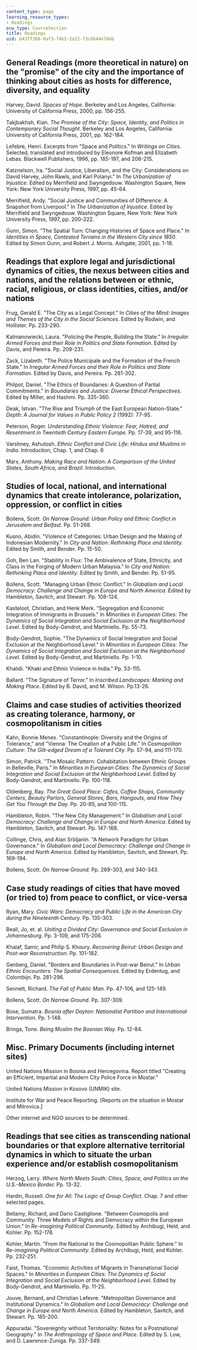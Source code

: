 ```yaml
---
content_type: page
learning_resource_types:
- Readings
ocw_type: CourseSection
title: Readings
uid: b43ff3b6-0af3-74b2-2e22-f3c8b44e7deb
---
```


General Readings (more theoretical in nature) on the "promise" of the city and the importance of thinking about cities as hosts for difference, diversity, and equality
-----------------------------------------------------------------------------------------------------------------------------------------------------------------------

Harvey, David. _Spaces of Hope_. Berkeley and Los Angeles, California: University of California Press, 2000, pp. 156-255.

Takjbakhsh, Kian. _The Promise of the City: Space, Identity, and Politics in Contemporary Social Thought_. Berkeley and Los Angeles, California: University of California Press, 2001, pp. 162-184.

Lefebre, Henri. Excerpts from "Space and Politics." In _Writings on Cities_. Selected, translated and introduced by Eleonore Kofman and Elizabeth Lebas. Blackwell Publishers, 1996, pp. 185-197, and 206-215.

Katznelson, Ira. "Social Justice, Liberalism, and the City: Considerations on David Harvey, John Rawls, and Karl Polanyi." In _The Urbanization of Injustice_. Edited by Merrifield and Swyngedouw. Washington Square, New York: New York University Press, 1997, pp. 45-64.

Merrifield, Andy. "Social Justice and Communities of Difference: A Snapshot from Liverpool." In _The Urbanization of Injustice_. Edited by Merrifield and Swyngedouw. Washington Square, New York: New York University Press, 1997, pp. 200-222.

Gunn, Simon. "The Spatial Turn: Changing Histories of Space and Place." In _Identities in Space, Contested Terrains in the Western City since 1850_. Edited by Simon Gunn, and Robert J. Morris. Ashgate, 2001, pp. 1-18.

Readings that explore legal and jurisdictional dynamics of cities, the nexus between cities and nations, and the relations between or ethnic, racial, religious, or class identities, cities, and/or nations
------------------------------------------------------------------------------------------------------------------------------------------------------------------------------------------------------------

Frug, Gerald E. "The City as a Legal Concept." In _Cities of the Mind: Images and Themes of the City in the Social Sciences_. Edited by Rodwin, and Hollister. Pp. 233-290.

Kalmanowiecki, Laura. "Policing the People, Building the State." In _Irregular Armed Forces and their Role in Politics and State Formation_. Edited by Davis, and Pereira. Pp. 209-231.

Zack, Lizabeth. "The Police Municipale and the Formation of the French State." In _Irregular Armed Forces and their Role in Politics and State Formation_. Edited by Davis, and Pereira. Pp. 281-302.

Philpot, Daniel. "The Ethics of Boundaries: A Question of Partial Commitments." In _Boundaries and Justice: Diverse Ethical Perspectives_. Edited by Miller, and Hashmi. Pp. 335-360.

Deak, Istvan. "The Rise and Triumph of the East European Nation-State." _Depth: A Journal for Values in Public Policy 2_ (1992): 77-95.

Peterson, Roger. _Understanding Ethnic Violence: Fear, Hatred, and Resentment in Twentieth Century Eastern Europe._ Pp. 17-39, and 95-116.

Varshney, Ashutosh. _Ethnic Conflict and Civic Life: Hindus and Muslims in India_. Introduction, Chap. 1, and Chap. 6

Marx, Anthony. _Making Race and Nation: A Comparison of the United States, South Africa, and Brazil._ Introduction.

Studies of local, national, and international dynamics that create intolerance, polarization, oppression, or conflict in cities
-------------------------------------------------------------------------------------------------------------------------------

Bollens, Scott. _On Narrow Ground: Urban Policy and Ethnic Conflict in Jerusalem and Belfast._ Pp. 51-268.

Kusno, Abidin. "Violence of Categories: Urban Design and the Making of Indonesian Modernity." In _City and Nation: Rethinking Place and Identity_. Edited by Smith, and Bender. Pp. 15-50.

Goh, Ben Lan. "Stability in Flux: The Ambivalence of State, Ethnicity, and Class in the Forging of Modern Urban Malaysia." In _City and Nation: Rethinking Place and Identity_. Edited by Smith, and Bender. Pp. 51-95.

Bollens, Scott. "Managing Urban Ethnic Conflict." In _Globalism and Local Democracy: Challenge and Change in Europe and North America_. Edited by Hambleton, Savitch, and Stewart. Pp. 108-124.

Kasteloot, Christian, and Henk Merk. "Segregation and Economic Integration of Immigrants in Brussels." In _Minorities in European Cities: The Dynamics of Social Integration and Social Exclusion at the Neighborhood Level_. Edited by Body-Gendrot, and Martiniello. Pp. 55-73.

Body-Gendrot, Sophie. "The Dynamics of Social Integration and Social Exclusion at the Neighborhood Level." In _Minorities in European Cities: The Dynamics of Social Integration and Social Exclusion at the Neighborhood Level_. Edited by Body-Gendrot, and Martiniello. Pp. 1-10.

Khalidi. "Khaki and Ethnic Violence in India." Pp. 53-115.

Ballard. "The Signature of Terror." In _Inscribed Landscapes: Marking and Making Place_. Edited by B. David, and M. Wilson. Pp.13-26.

Claims and case studies of activities theorized as creating tolerance, harmony, or cosmopolitanism in cities
------------------------------------------------------------------------------------------------------------

Kahn, Bonnie Menes. "Constantinople: Diversity and the Origins of Tolerance," and "Vienna: The Creation of a Public Life." In _Cosmopolitan Culture: The Gilt-edged Dream of a Tolerant City._ Pp. 57-94, and 111-170.

Simon, Patrick. "The Mosaic Pattern: Cohabitation between Ethnic Groups in Belleville, Paris." In _Minorities in European Cities: The Dynamics of Social Integration and Social Exclusion at the Neighborhood Level_. Edited by Body-Gendrot, and Martiniello. Pp. 100-118.

Oldenberg, Ray. _The Great Good Place: Cafes, Coffee Shops, Community Centers, Beauty Parlors, General Stores, Bars, Hangouts, and How They Get You Through the Day._ Pp. 20-85, and 100-115.

Hambleton, Robin. "The New City Management." In _Globalism and Local Democracy: Challenge and Change in Europe and North America_. Edited by Hambleton, Savitch, and Stewart. Pp. 147-168.

Collinge, Chris, and Alan Srbljanin. "A Network Paradigm for Urban Governance." In _Globalism and Local Democracy: Challenge and Change in Europe and North America_. Edited by Hambleton, Savitch, and Stewart. Pp. 169-194.

Bollens, Scott. _On Narrow Ground._ Pp. 269-303, and 340-343.

Case study readings of cities that have moved (or tried to) from peace to conflict, or vice-versa
-------------------------------------------------------------------------------------------------

Ryan, Mary. _Civic Wars: Democracy and Public Life in the American City during the Nineteenth Century._ Pp. 135-303.

Beall, Jo, et. al. _Uniting a Divided City: Governance and Social Exclusion in Johannesburg._ Pp. 3-109, and 175-206.

Khalaf, Samir, and Philip S. Khoury. _Recovering Beirut: Urban Design and Post-war Reconstruction_. Pp. 101-182.

Genberg, Daniel. "Borders and Boundaries in Post-war Beirut." In _Urban Ethnic Encounters: The Spatial Consequences_. Edited by Erdentug, and Colombijn. Pp. 281-296.

Sennett, Richard. _The Fall of Public Man._ Pp. 47-106, and 125-149.

Bollens, Scott. _On Narrow Ground._ Pp. 307-309.

Bose, Sumatra. _Bosnia after Dayton: Nationalist Partition and International Intervention._ Pp. 1-148.

Bringa, Tone. _Being Muslim the Bosnian Way._ Pp. 12-84.

Misc. Primary Documents (including internet sites)
--------------------------------------------------

United Nations Mission in Bosnia and Hercegovina. Report titled "Creating an Efficient, Impartial and Modern City Police Force in Mostar."

United Nations Mission in Kosovo (UNMIK) site.

Institute for War and Peace Reporting. \[Reports on the situation in Mostar and Mitrovica.\]

Other internet and NGO sources to be determined.

Readings that see cities as transcending national boundaries or that explore alternative territorial dynamics in which to situate the urban experience and/or establish cosmopolitanism
---------------------------------------------------------------------------------------------------------------------------------------------------------------------------------------

Herzog, Larry. _Where North Meets South: Cities, Space, and Politics on the U.S.-Mexico Border._ Pp. 13-32.

Hardin, Russell. _One for All: The Logic of Group Conflict_. Chap. 7 and other selected pages.

Bellamy, Richard, and Dario Castiglione. "Between Cosmopolis and Community: Three Models of Rights and Democracy within the European Union." In _Re-imagining Political Community_. Edited by Archibugi, Held, and Kohler. Pp. 152-178.

Kohler, Martin. "From the National to the Cosmopolitan Public Sphere." In _Re-imagining Political Community_. Edited by Archibugi, Held, and Kohler. Pp. 232-251.

Faist, Thomas. "Economic Activities of Migrants in Transnational Social Spaces." In _Minorities in European Cities: The Dynamics of Social Integration and Social Exclusion at the Neighborhood Level_. Edited by Body-Gendrot, and Martiniello. Pp. 11-25.

Jouve, Bernard, and Christian Lefevre. "Metropolitan Governance and Institutional Dynamics." In _Globalism and Local Democracy: Challenge and Change in Europe and North America_. Edited by Hambleton, Savitch, and Stewart. Pp. 185-200.

Appuradai. "Sovereignity without Territoriality: Notes for a Postnational Geography." In _The Anthropology of Space and Place_. Edited by S. Low, and D. Lawrence-Zuniga. Pp. 337-349.